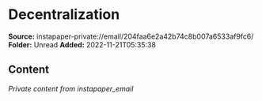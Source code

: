 # Decentralization

**Source:** instapaper-private://email/204faa6e2a42b74c8b007a6533af9fc6/
**Folder:** Unread
**Added:** 2022-11-21T05:35:38




## Content
*Private content from instapaper_email*
